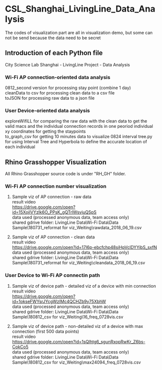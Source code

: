 # CSL_Shanghai_LivingLine_Data_Analysis

The codes of visualization part are all in visualization demo, but some can not be send because the data need to be secret

## Introduction of each Python file 
City Science Lab Shanghai - LivingLine Project - Data Analysis

### Wi-Fi AP connection-oriented data analysis
0812_second version for processing stay point (combine 1 day)  
cleanData to csv for processing clean data to a csv file  
toJSON for processing raw data to a json file  

### User Device-oriented data analysis
exploreWifiLL for comparing the raw data with the clean data to get the valid macs and the individual connection records in one peoriod
individual xy coordinates for getting the staypoints  
to_graph_csv for getting 10 minutes data to visualize
0824 interval tree.py for using Interval Tree and Hyperbola to define the accurate location of each individual 

## Rhino Grasshopper Visualization

All Rhino Grasshopper source code is under "RH_GH" folder. 

### Wi-Fi AP connection number visualization
1. Sample viz of AP connection - raw data  
result video  
https://drive.google.com/open?id=15XojIVYzIk6O_PPsK_gQTrlWsvjuQSpS  
data used (processed anonymous data, team access only)  
shared gdrive folder: LivingLine Data\Wi-Fi Data\Data Sample\180731_reformat for viz_Weiting\rawdata_2018_06_19.csv  
  
2. Sample viz of AP connection - clean data  
result video  
https://drive.google.com/open?id=17l6p-ebcfchp48siHpVclDYYibS_sxfN  
data used (processed anonymous data, team access only)  
shared gdrive folder: LivingLine Data\Wi-Fi Data\Data Sample\180731_reformat for viz_Weiting\cleandata_2018_06_19.csv  
  
### User Device to Wi-Fi AP connectin path
1. Sample viz of device path - detailed viz of a device with min connection  
result video  
https://drive.google.com/open?id=1okseFWYsrJYcgWzIMc4QCHZb9y75XbhW  
data used (processed anonymous data, team access only)  
shared gdrive folder: LivingLine Data\Wi-Fi Data\Data Sample\180812_csv for viz_Weiting\16_freq_0728vis.csv  
  
2. Sample viz of device path - non-detailed viz of a device with max connection (first 500 data points)  
result video  
https://drive.google.com/open?id=1sQlhtg6_sgunRxopRwKr_Z6bs-CokCo5  
data used (processed anonymous data, team access only)  
shared gdrive folder: LivingLine Data\Wi-Fi Data\Data Sample\180812_csv for viz_Weiting\max24094_freq_0728vis.csv  

